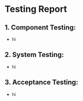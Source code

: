 # Testing Report
## 1. Component Testing:
  - hi
## 2. System Testing:
  - hi
## 3. Acceptance Testing:
  - hi
